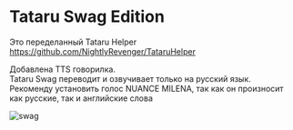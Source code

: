 # Tataru Swag Edition
Это переделанный Tataru Helper https://github.com/NightlyRevenger/TataruHelper

Добавлена TTS говорилка.</br>
Tataru Swag  переводит и озвучивает только на русский язык.</br>
Рекоменду установить голос NUANCE MILENA, так как он произносит как русские, так и английские слова

![swag](https://i.imgur.com/wu3JASD.png)